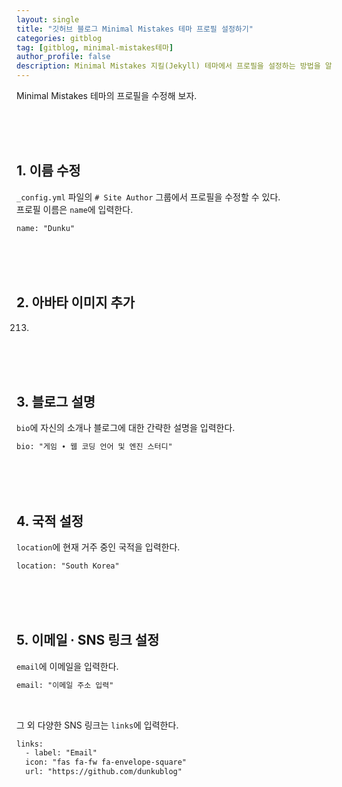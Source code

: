 ```yaml
---
layout: single
title: "깃허브 블로그 Minimal Mistakes 테마 프로필 설정하기"
categories: gitblog
tag: [gitblog, minimal-mistakes테마]
author_profile: false
description: Minimal Mistakes 지킬(Jekyll) 테마에서 프로필을 설정하는 방법을 알아보겠습니다.
---
```


Minimal Mistakes 테마의 프로필을 수정해 보자.

<br>
<br>
<br>

## 1. 이름 수정

`_config.yml` 파일의 `# Site Author` 그룹에서 프로필을 수정할 수 있다.  
프로필 이름은 `name`에 입력한다.

```html
name: "Dunku"
```

<br>
<br>
<br>

## 2. 아바타 이미지 추가

213.

<br>
<br>
<br>

## 3. 블로그 설명

`bio`에 자신의 소개나 블로그에 대한 간략한 설명을 입력한다.

```html
bio: "게임 ∙ 웹 코딩 언어 및 엔진 스터디"
```

<br>
<br>
<br>

## 4. 국적 설정

`location`에 현재 거주 중인 국적을 입력한다.

```html
location: "South Korea"
```

<br>
<br>
<br>

## 5. 이메일 ∙ SNS 링크 설정

`email`에 이메일을 입력한다.  

```html
email: "이메일 주소 입력"
```

<br>

그 외 다양한 SNS 링크는 `links`에 입력한다.

```html
links: 
  - label: "Email" 
  icon: "fas fa-fw fa-envelope-square"
  url: "https://github.com/dunkublog"
```
